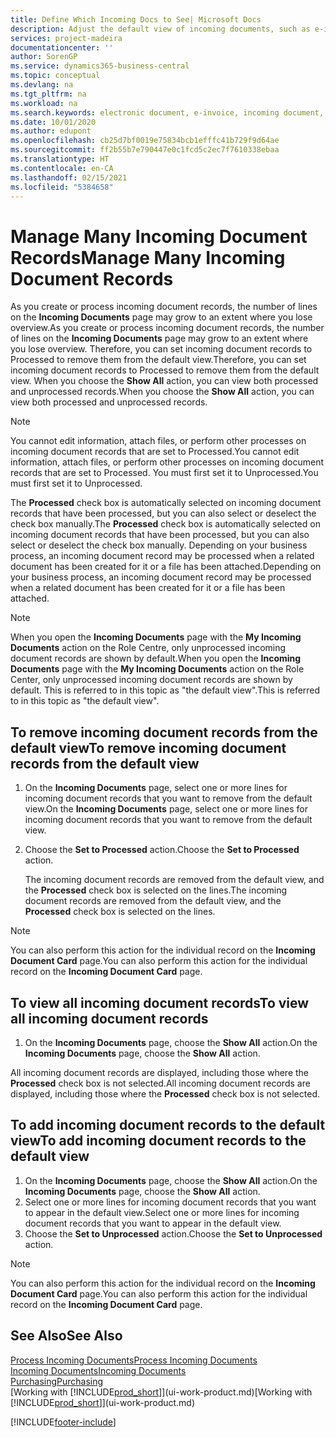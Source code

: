 ```yaml
---
title: Define Which Incoming Docs to See| Microsoft Docs
description: Adjust the default view of incoming documents, such as e-invoices, to improve your overview of processed and unprocessed records.
services: project-madeira
documentationcenter: ''
author: SorenGP
ms.service: dynamics365-business-central
ms.topic: conceptual
ms.devlang: na
ms.tgt_pltfrm: na
ms.workload: na
ms.search.keywords: electronic document, e-invoice, incoming document, OCR, ecommerce, document exchange, import invoice
ms.date: 10/01/2020
ms.author: edupont
ms.openlocfilehash: cb25d7bf0019e75834bcb1efffc41b729f9d64ae
ms.sourcegitcommit: ff2b55b7e790447e0c1fcd5c2ec7f7610338ebaa
ms.translationtype: HT
ms.contentlocale: en-CA
ms.lasthandoff: 02/15/2021
ms.locfileid: "5384658"
---
```

# <a name="manage-many-incoming-document-records"></a><span data-ttu-id="2ad08-103">Manage Many Incoming Document Records</span><span class="sxs-lookup"><span data-stu-id="2ad08-103">Manage Many Incoming Document Records</span></span>
<span data-ttu-id="2ad08-104">As you create or process incoming document records, the number of lines on the **Incoming Documents** page may grow to an extent where you lose overview.</span><span class="sxs-lookup"><span data-stu-id="2ad08-104">As you create or process incoming document records, the number of lines on the **Incoming Documents** page may grow to an extent where you lose overview.</span></span> <span data-ttu-id="2ad08-105">Therefore, you can set incoming document records to Processed to remove them from the default view.</span><span class="sxs-lookup"><span data-stu-id="2ad08-105">Therefore, you can set incoming document records to Processed to remove them from the default view.</span></span> <span data-ttu-id="2ad08-106">When you choose the **Show All** action, you can view both processed and unprocessed records.</span><span class="sxs-lookup"><span data-stu-id="2ad08-106">When you choose the **Show All** action, you can view both processed and unprocessed records.</span></span>

> [!NOTE]  
>   <span data-ttu-id="2ad08-107">You cannot edit information, attach files, or perform other processes on incoming document records that are set to Processed.</span><span class="sxs-lookup"><span data-stu-id="2ad08-107">You cannot edit information, attach files, or perform other processes on incoming document records that are set to Processed.</span></span> <span data-ttu-id="2ad08-108">You must first set it to Unprocessed.</span><span class="sxs-lookup"><span data-stu-id="2ad08-108">You must first set it to Unprocessed.</span></span>

<span data-ttu-id="2ad08-109">The **Processed** check box is automatically selected on incoming document records that have been processed, but you can also select or deselect the check box manually.</span><span class="sxs-lookup"><span data-stu-id="2ad08-109">The **Processed** check box is automatically selected on incoming document records that have been processed, but you can also select or deselect the check box manually.</span></span> <span data-ttu-id="2ad08-110">Depending on your business process, an incoming document record may be processed when a related document has been created for it or a file has been attached.</span><span class="sxs-lookup"><span data-stu-id="2ad08-110">Depending on your business process, an incoming document record may be processed when a related document has been created for it or a file has been attached.</span></span>

> [!NOTE]  
>   <span data-ttu-id="2ad08-111">When you open the **Incoming Documents** page with the **My Incoming Documents** action on the Role Centre, only unprocessed incoming document records are shown by default.</span><span class="sxs-lookup"><span data-stu-id="2ad08-111">When you open the **Incoming Documents** page with the **My Incoming Documents** action on the Role Center, only unprocessed incoming document records are shown by default.</span></span> <span data-ttu-id="2ad08-112">This is referred to in this topic as "the default view".</span><span class="sxs-lookup"><span data-stu-id="2ad08-112">This is referred to in this topic as "the default view".</span></span>

## <a name="to-remove-incoming-document-records-from-the-default-view"></a><span data-ttu-id="2ad08-113">To remove incoming document records from the default view</span><span class="sxs-lookup"><span data-stu-id="2ad08-113">To remove incoming document records from the default view</span></span>
1. <span data-ttu-id="2ad08-114">On the **Incoming Documents** page, select one or more lines for incoming document records that you want to remove from the default view.</span><span class="sxs-lookup"><span data-stu-id="2ad08-114">On the **Incoming Documents** page, select one or more lines for incoming document records that you want to remove from the default view.</span></span>
2. <span data-ttu-id="2ad08-115">Choose the **Set to Processed** action.</span><span class="sxs-lookup"><span data-stu-id="2ad08-115">Choose the **Set to Processed** action.</span></span>

    <span data-ttu-id="2ad08-116">The incoming document records are removed from the default view, and the **Processed** check box is selected on the lines.</span><span class="sxs-lookup"><span data-stu-id="2ad08-116">The incoming document records are removed from the default view, and the **Processed** check box is selected on the lines.</span></span>

> [!NOTE]  
>   <span data-ttu-id="2ad08-117">You can also perform this action for the individual record on the **Incoming Document Card** page.</span><span class="sxs-lookup"><span data-stu-id="2ad08-117">You can also perform this action for the individual record on the **Incoming Document Card** page.</span></span>

## <a name="to-view-all-incoming-document-records"></a><span data-ttu-id="2ad08-118">To view all incoming document records</span><span class="sxs-lookup"><span data-stu-id="2ad08-118">To view all incoming document records</span></span>
1. <span data-ttu-id="2ad08-119">On the **Incoming Documents** page, choose the **Show All** action.</span><span class="sxs-lookup"><span data-stu-id="2ad08-119">On the **Incoming Documents** page, choose the **Show All** action.</span></span>

<span data-ttu-id="2ad08-120">All incoming document records are displayed, including those where the **Processed** check box is not selected.</span><span class="sxs-lookup"><span data-stu-id="2ad08-120">All incoming document records are displayed, including those where the **Processed** check box is not selected.</span></span>

## <a name="to-add-incoming-document-records-to-the-default-view"></a><span data-ttu-id="2ad08-121">To add incoming document records to the default view</span><span class="sxs-lookup"><span data-stu-id="2ad08-121">To add incoming document records to the default view</span></span>
1. <span data-ttu-id="2ad08-122">On the **Incoming Documents** page, choose the **Show All** action.</span><span class="sxs-lookup"><span data-stu-id="2ad08-122">On the **Incoming Documents** page, choose the **Show All** action.</span></span>
2. <span data-ttu-id="2ad08-123">Select one or more lines for incoming document records that you want to appear in the default view.</span><span class="sxs-lookup"><span data-stu-id="2ad08-123">Select one or more lines for incoming document records that you want to appear in the default view.</span></span>
3. <span data-ttu-id="2ad08-124">Choose the **Set to Unprocessed** action.</span><span class="sxs-lookup"><span data-stu-id="2ad08-124">Choose the **Set to Unprocessed** action.</span></span>  

> [!NOTE]  
>   <span data-ttu-id="2ad08-125">You can also perform this action for the individual record on the **Incoming Document Card** page.</span><span class="sxs-lookup"><span data-stu-id="2ad08-125">You can also perform this action for the individual record on the **Incoming Document Card** page.</span></span>

## <a name="see-also"></a><span data-ttu-id="2ad08-126">See Also</span><span class="sxs-lookup"><span data-stu-id="2ad08-126">See Also</span></span>
[<span data-ttu-id="2ad08-127">Process Incoming Documents</span><span class="sxs-lookup"><span data-stu-id="2ad08-127">Process Incoming Documents</span></span>](across-process-income-documents.md)  
[<span data-ttu-id="2ad08-128">Incoming Documents</span><span class="sxs-lookup"><span data-stu-id="2ad08-128">Incoming Documents</span></span>](across-income-documents.md)  
[<span data-ttu-id="2ad08-129">Purchasing</span><span class="sxs-lookup"><span data-stu-id="2ad08-129">Purchasing</span></span>](purchasing-manage-purchasing.md)  
<span data-ttu-id="2ad08-130">[Working with [!INCLUDE[prod_short](includes/prod_short.md)]](ui-work-product.md)</span><span class="sxs-lookup"><span data-stu-id="2ad08-130">[Working with [!INCLUDE[prod_short](includes/prod_short.md)]](ui-work-product.md)</span></span>


[!INCLUDE[footer-include](includes/footer-banner.md)]